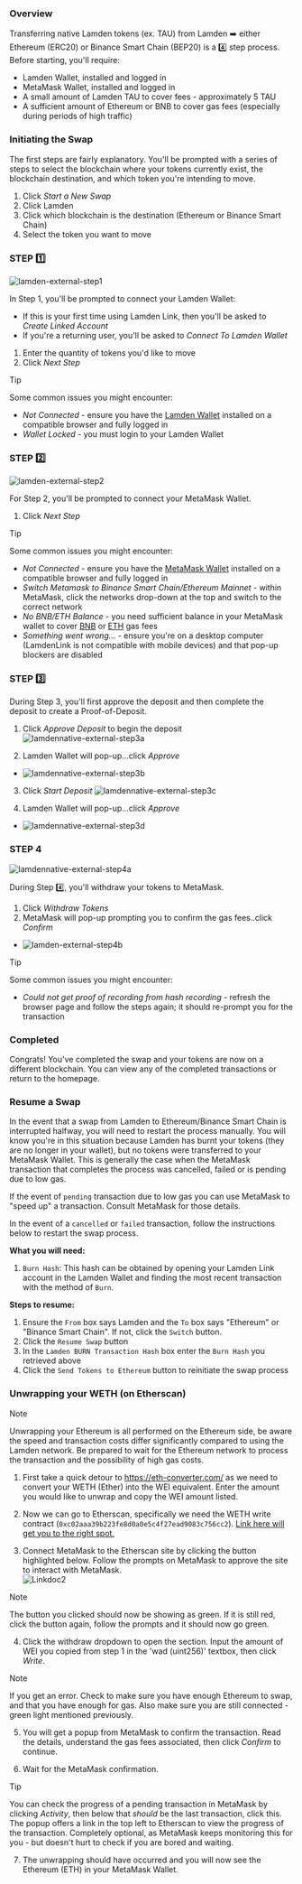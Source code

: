 ### Overview

Transferring native Lamden tokens (ex. TAU) from Lamden ➡️ either Ethereum (ERC20) or Binance Smart Chain (BEP20) is a 4️⃣ step process. Before starting, you'll require:
* Lamden Wallet, installed and logged in
* MetaMask Wallet, installed and logged in
* A small amount of Lamden TAU to cover fees - approximately 5 TAU
* A sufficient amount of Ethereum or BNB to cover gas fees (especially during periods of high traffic)

### Initiating the Swap

The first steps are fairly explanatory. You'll be prompted with a series of steps to select the blockchain where your tokens currently exist, the blockchain destination, and which token you're intending to move.

1. Click *Start a New Swap*
2. Click Lamden
3. Click which blockchain is the destination (Ethereum or Binance Smart Chain)
4. Select the token you want to move

### STEP 1️⃣
![lamden-external-step1](./static/lamden-external-step1.png ':size=800')

In Step 1, you'll be prompted to connect your Lamden Wallet:
* If this is your first time using Lamden Link, then you'll be asked to *Create Linked Account*
* If you're a returning user, you'll be asked to *Connect To Lamden Wallet*

1. Enter the quantity of tokens you'd like to move
2. Click *Next Step*

>[!Tip]
>Some common issues you might encounter:<br/>
> * *Not Connected* - ensure you have the [Lamden Wallet](https://chrome.google.com/webstore/detail/lamden-wallet-browser-ext/fhfffofbcgbjjojdnpcfompojdjjhdim) installed on a compatible browser and fully logged in<br/>
> * *Wallet Locked* - you must login to your Lamden Wallet

### STEP 2️⃣
![lamden-external-step2](./static/lamden-external-step2.png ':size=800')

For Step 2, you'll be prompted to connect your MetaMask Wallet.

1. Click *Next Step*

>[!Tip]
>Some common issues you might encounter:<br/>
> * *Not Connected* - ensure you have the [MetaMask Wallet](https://chrome.google.com/webstore/detail/metamask/nkbihfbeogaeaoehlefnkodbefgpgknn?hl=en) installed on a compatible browser and fully logged in<br/>
> * *Switch Metamask to Binance Smart Chain/Ethereum Mainnet* - within MetaMask, click the networks drop-down at the top and switch to the correct network<br/>
> * *No BNB/ETH Balance* - you need sufficient balance in your MetaMask wallet to cover [BNB](https://bscscan.com/gastracker) or [ETH](https://etherscan.io/gastracker) gas fees<br/>
> * *Something went wrong...* - ensure you're on a desktop computer (LamdenLink is not compatible with mobile devices) and that pop-up blockers are disabled

### STEP 3️⃣

During Step 3, you'll first approve the deposit and then complete the deposit to create a Proof-of-Deposit.

1. Click *Approve Deposit* to begin the deposit
![lamdennative-external-step3a](./static/lamdennative-external-step3a.png ':size=800')

2. Lamden Wallet will pop-up...click *Approve*

* ![lamdennative-external-step3b](./static/lamdennative-external-step3b.png ':size=300')

3. Click *Start Deposit*
![lamdennative-external-step3c](./static/lamdennative-external-step3c.png ':size=800')

4. Lamden Wallet will pop-up...click *Approve*

* ![lamdennative-external-step3d](./static/lamdennative-external-step3d.png ':size=300')

### STEP 4
![lamdennative-external-step4a](./static/lamdennative-external-step4a.png ':size=800')

During Step 4️⃣, you'll withdraw your tokens to MetaMask.

1. Click *Withdraw Tokens*
2. MetaMask will pop-up prompting you to confirm the gas fees..click *Confirm*
* ![lamden-external-step4b](./static/lamden-external-step4b.png ':size=300')

>[!Tip]
>Some common issues you might encounter:<br/>
> * *Could not get proof of recording from hash recording* - refresh the browser page and follow the steps again; it should re-prompt you for the transaction

### Completed

Congrats! You've completed the swap and your tokens are now on a different blockchain. You can view any of the completed transactions or return to the homepage.

### Resume a Swap
In the event that a swap from Lamden to Ethereum/Binance Smart Chain is interrupted halfway, you will need to restart the process manually. You will know you're in this situation because Lamden has burnt your tokens (they are no longer in your wallet), but no tokens were transferred to your MetaMask Wallet. This is generally the case when the MetaMask transaction that completes the process was cancelled, failed or is pending due to low gas.

If the event of `pending` transaction due to low gas you can use MetaMask to "speed up" a transaction. Consult MetaMask for those details.

In the event of a `cancelled` or `failed` transaction, follow the instructions below to restart the swap process.

<strong>What you will need:</strong>
1. `Burn Hash`: This hash can be obtained by opening your Lamden Link account in the Lamden Wallet and finding the most recent transaction with the method of `Burn`.

<strong>Steps to resume:</strong>
1. Ensure the `From` box says Lamden and the `To` box says "Ethereum" or "Binance Smart Chain".  If not, click the `Switch` button.
2. Click the `Resume Swap` button
3. In the `Lamden BURN Transaction Hash` box enter the `Burn Hash` you retrieved above
4. Click the `Send Tokens to Ethereum` button to reinitiate the swap process

### Unwrapping your WETH (on Etherscan)

>[!Note]
>Unwrapping your Ethereum is all performed on the Ethereum side, be aware the speed and transaction costs differ significantly compared to using the Lamden network. Be prepared to wait for the Ethereum network to process the transaction and the possibility of high gas costs.    

1. First take a quick detour to https://eth-converter.com/ as we need to convert your WETH (Ether) into the WEI equivalent. Enter the amount you would like to unwrap and copy the WEI amount listed.    

2. Now we can go to Etherscan, specifically we need the WETH write contract (`0xc02aaa39b223fe8d0a0e5c4f27ead9083c756cc2`). [Link here will get you to the right spot.](https://etherscan.io/token/0xc02aaa39b223fe8d0a0e5c4f27ead9083c756cc2#writeContract)    

3. Connect MetaMask to the Etherscan site by clicking the button highlighted below. Follow the prompts on MetaMask to approve the site to interact with MetaMask.    
![Linkdoc2](./static/Link2.png ':size=600')

>[!Note] 
>The button you clicked should now be showing as green. If it is still red, click the button again, follow the prompts and it should now go green.

4. Click the withdraw dropdown to open the section. Input the amount of WEI you copied from step 1 in the 'wad (uint256)' textbox, then click *Write*.

>[!Note]
>If you get an error. Check to make sure you have enough Ethereum to swap, and that you have enough for gas. Also make sure you are still connected - green light mentioned previously.

5. You will get a popup from MetaMask to confirm the transaction. Read the details, understand the gas fees associated, then click *Confirm* to continue.

6. Wait for the MetaMask confirmation.    

>[!Tip]
>You can check the progress of a pending transaction in MetaMask by clicking *Activity*, then below that *should* be the last transaction, click this. The popup offers a link in the top left to Etherscan to view the progress of the transaction. Completely optional, as MetaMask keeps monitoring this for you - but doesn't hurt to check if you are bored and waiting.    

7. The unwrapping should have occurred and you will now see the Ethereum (ETH) in your MetaMask Wallet.

